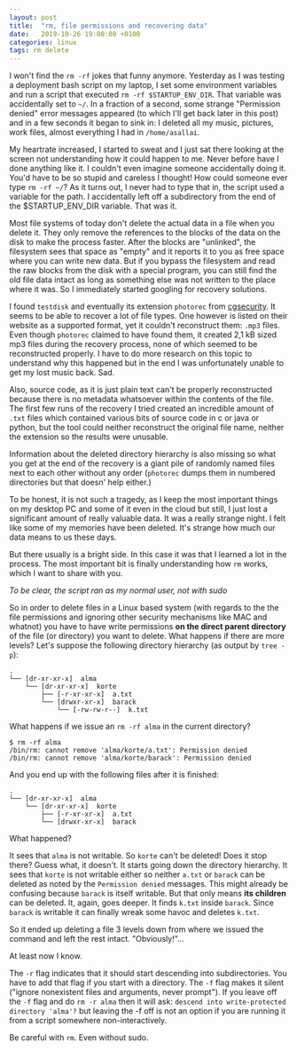 ```yaml
---
layout: post
title:  "rm, file permissions and recovering data"
date:   2019-10-26 19:00:00 +0100
categories: linux
tags: rm delete
---
```


I won't find the `rm -rf` jokes that funny anymore. Yesterday as I was testing a deployment bash script
on my laptop, I set some environment variables and run a script that executed `rm -rf $STARTUP_ENV_DIR`.
That variable was accidentally set to `~/`. In a fraction of a second, some strange "Permission denied" error
messages appeared (to which I'll get back later in this post) and in a few seconds it began to sink in:
I deleted all my music, pictures, work files, almost everything I had in `/home/asallai`.

<!--more-->

My heartrate increased, I started to sweat and I just
sat there looking at the screen not understanding how it could happen to me. Never before have I done anything like it.
I couldn't even imagine someone accidentally doing it. You'd have to be so stupid and careless I thought!
How could someone ever type `rm -rf ~/`? As it turns out, I never had to type that in, the script used a variable for the path.
I accidentally left off a subdirectory from the end of the $STARTUP_ENV_DIR variable. That was it.

Most file systems of today don't delete the actual data in a file when you delete it. They only remove the references
to the blocks of the data on the disk to make the process faster. After the blocks are "unlinked", the filesystem sees that
space as "empty" and it reports it to you as free space where you can write new data. 
But if you bypass the filesystem and read the raw blocks from the disk with a special program, you can still
find the old file data intact as long as something else was not written to the place where it was.
So I immediately started googling for recovery solutions.

I found `testdisk` and eventually its extension `photorec` from [cgsecurity][cgsec]. It seems to be able to recover a lot of file types. One however is listed on their website as a supported format, yet it couldn't
reconstruct them: `.mp3` files.
Even though `photorec` claimed to have found them, it created 2,1 kB sized mp3 files during the recovery process,
none of which seemed to be reconstructed properly. I have to do more research on this topic to understand why this happened
but in the end I was unfortunately unable to get my lost music back. Sad.

Also, source code, as it is just plain text can't be properly reconstructed because there is no metadata whatsoever within
the contents of the file. The first few runs of the recovery I tried created an incredible amount of `.txt` files which 
contained various bits of source code in c or java or python, but the tool could neither reconstruct the original file name, neither the extension so the results were unusable.

Information about the deleted directory hierarchy is also missing so what you get at the end of the recovery is a giant pile of
randomly named files next to each other without any order (`photorec` dumps them in numbered directories but that doesn' help either.)

[cgsec]: https://www.cgsecurity.org

To be honest, it is not such a tragedy, as I keep the most important things on my desktop PC and some of it even in the
cloud but still, I just lost a significant amount of really valuable data. It was a really strange night.
I felt like some of my memories have been deleted. It's strange how much our data means to us these days.

But there usually is a bright side. In this case it was that I learned a lot in the process.
The most important bit is finally understanding how `rm` works, which I want to share with you.

_To be clear, the script ran as my normal user, not with sudo_

So in order to delete files in a Linux based system
(with regards to the the file permissions and ignoring other security mechanisms like MAC and whatnot) you have to have
write permissions **on the direct parent directory** of the file (or directory) you want to delete.
What happens if there are more levels?
Let's suppose the following directory hierarchy (as output by `tree -p`):

```
.
└── [dr-xr-xr-x]  alma
    └── [dr-xr-xr-x]  korte
        ├── [-r-xr-xr-x]  a.txt
        └── [drwxr-xr-x]  barack
            └── [-rw-rw-r--]  k.txt
```

What happens if we issue an `rm -rf alma` in the current directory?

```
$ rm -rf alma
/bin/rm: cannot remove 'alma/korte/a.txt': Permission denied
/bin/rm: cannot remove 'alma/korte/barack': Permission denied
```

And you end up with the following files after it is finished:

```
.
└── [dr-xr-xr-x]  alma
    └── [dr-xr-xr-x]  korte
        ├── [-r-xr-xr-x]  a.txt
        └── [drwxr-xr-x]  barack
```

What happened?

It sees that `alma` is not writable. So `korte` can't be deleted! Does it stop there? Guess what, it doesn't.
It starts going down the directory hierarchy. It sees that `korte` is not writable either so neither `a.txt` or
`barack` can be deleted as noted by the `Permission denied` messages.
This might already be confusing because `barack` is itself writable. But that only means  **its children** can be deleted.
It, again, goes deeper. It finds `k.txt` inside `barack`. Since `barack` is writable it can finally wreak some havoc and deletes `k.txt`.

So it ended up deleting a file 3 levels down from where we issued the command and left the rest intact.
"Obviously!"...

At least now I know.

The `-r` flag indicates that it should start descending into subdirectories. You have to add that flag if you start with a directory.
The `-f` flag makes it silent ("ignore nonexistent files and arguments, never prompt").
If you leave off the `-f` flag and do `rm -r alma` then it will ask: `descend into write-protected directory 'alma'?`
but leaving the -f off is not an option if you are running it from a script somewhere non-interactively.

Be careful with `rm`. Even without sudo.

